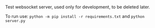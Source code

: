Test websocket server, used only for development, to be deleted later.

To run use: `python -m pip install -r requirements.txt` and `python server.py`